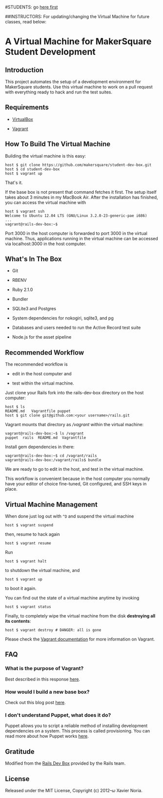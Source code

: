 #STUDENTS: go [here first](https://github.com/makersquare/student-dev-box/wiki/Setting-up-your-dev-environment)

##INSTRUCTORS: For updating/changing the Virtual Machine for future classes, read below:

# A Virtual Machine for MakerSquare Student Development

## Introduction

This project automates the setup of a development environment for MakerSquare students. Use this virtual machine to work on a pull request with everything ready to hack and run the test suites.

## Requirements

* [VirtualBox](https://www.virtualbox.org)

* [Vagrant](http://vagrantup.com)

## How To Build The Virtual Machine

Building the virtual machine is this easy:

    host $ git clone https://github.com/makersquare/student-dev-box.git
    host $ cd student-dev-box
    host $ vagrant up

That's it.

If the base box is not present that command fetches it first. The setup itself takes about 3 minutes in my MacBook Air. After the installation has finished, you can access the virtual machine with

    host $ vagrant ssh
    Welcome to Ubuntu 12.04 LTS (GNU/Linux 3.2.0-23-generic-pae i686)
    ...
    vagrant@rails-dev-box:~$

Port 3000 in the host computer is forwarded to port 3000 in the virtual machine. Thus, applications running in the virtual machine can be accessed via localhost:3000 in the host computer.

## What's In The Box

* Git

* RBENV

* Ruby 2.1.0

* Bundler

* SQLite3 and Postgres

* System dependencies for nokogiri, sqlite3, and pg

* Databases and users needed to run the Active Record test suite

* Node.js for the asset pipeline

## Recommended Workflow

The recommended workflow is

* edit in the host computer and

* test within the virtual machine.

Just clone your Rails fork into the rails-dev-box directory on the host computer:

    host $ ls
    README.md   Vagrantfile puppet
    host $ git clone git@github.com:<your username>/rails.git

Vagrant mounts that directory as _/vagrant_ within the virtual machine:

    vagrant@rails-dev-box:~$ ls /vagrant
    puppet  rails  README.md  Vagrantfile

Install gem dependencies in there:

    vagrant@rails-dev-box:~$ cd /vagrant/rails
    vagrant@rails-dev-box:/vagrant/rails$ bundle

We are ready to go to edit in the host, and test in the virtual machine.

This workflow is convenient because in the host computer you normally have your editor of choice fine-tuned, Git configured, and SSH keys in place.

## Virtual Machine Management

When done just log out with `^D` and suspend the virtual machine

    host $ vagrant suspend

then, resume to hack again

    host $ vagrant resume

Run

    host $ vagrant halt

to shutdown the virtual machine, and

    host $ vagrant up

to boot it again.

You can find out the state of a virtual machine anytime by invoking

    host $ vagrant status

Finally, to completely wipe the virtual machine from the disk **destroying all its contents**:

    host $ vagrant destroy # DANGER: all is gone

Please check the [Vagrant documentation](http://docs.vagrantup.com/v2/) for more information on Vagrant.

## FAQ

### What is the purpose of Vagrant?
Best described in this response [here](http://www.reddit.com/r/rails/comments/1w7sid/whats_the_purpose_of_vagrant/).

### How would I build a new base box?

Check out this blog post [here](http://tylerbird.com/blog/2014/01/27/building-a-vagrant-box-from-start-to-finish/).

### I don't understand Puppet, what does it do?

Puppet allows you to script a reliable method of installing development dependencies on a system. This process is called provisioning. You can read more about how Puppet works [here](http://docs.puppetlabs.com/).

## Gratitude

Modified from the [Rails Dev Box](https://github.com/rails/rails-dev-box) provided by the Rails team.

## License

Released under the MIT License, Copyright (c) 2012–<i>ω</i> Xavier Noria.
